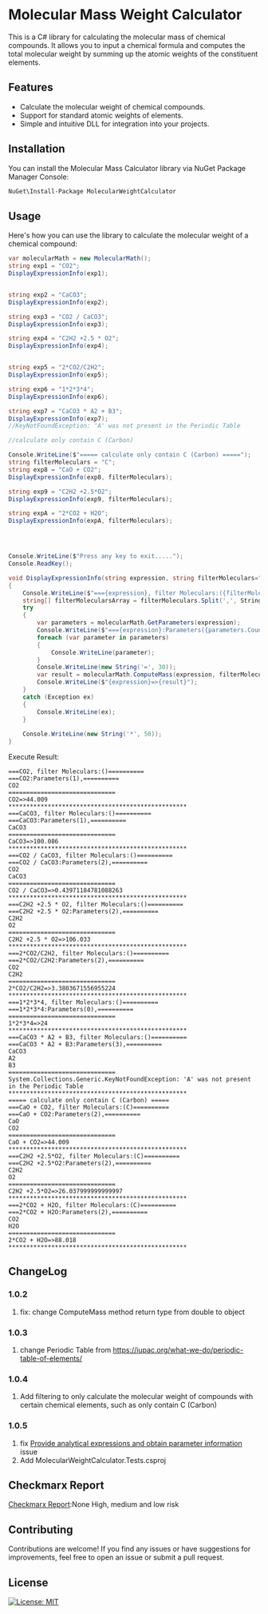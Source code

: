 # Molecular Mass Weight Calculator

This is a C# library for calculating the molecular mass of chemical compounds.
It allows you to input a chemical formula and computes the total molecular weight by summing up the atomic weights of the constituent elements.

## Features

-   Calculate the molecular weight of chemical compounds.
-   Support for standard atomic weights of elements.
-   Simple and intuitive DLL for integration into your projects.

## Installation

You can install the Molecular Mass Calculator library via NuGet Package Manager Console:

```bash
NuGet\Install-Package MolecularWeightCalculator
```

## Usage

Here's how you can use the library to calculate the molecular weight of a chemical compound:

```csharp
var molecularMath = new MolecularMath();
string exp1 = "CO2";
DisplayExpressionInfo(exp1);


string exp2 = "CaCO3";
DisplayExpressionInfo(exp2);

string exp3 = "CO2 / CaCO3";
DisplayExpressionInfo(exp3);

string exp4 = "C2H2 +2.5 * O2";
DisplayExpressionInfo(exp4);


string exp5 = "2*CO2/C2H2";
DisplayExpressionInfo(exp5);

string exp6 = "1*2*3*4";
DisplayExpressionInfo(exp6);

string exp7 = "CaCO3 * A2 + B3";
DisplayExpressionInfo(exp7);
//KeyNotFoundException: 'A' was not present in the Periodic Table

//calculate only contain C (Carbon)

Console.WriteLine($"===== calculate only contain C (Carbon) =====");
string filterMoleculars = "C";
string exp8 = "CaO + CO2";
DisplayExpressionInfo(exp8, filterMoleculars);

string exp9 = "C2H2 +2.5*O2";
DisplayExpressionInfo(exp9, filterMoleculars);

string expA = "2*CO2 + H2O";
DisplayExpressionInfo(expA, filterMoleculars);




Console.WriteLine($"Press any key to exit.....");
Console.ReadKey();

void DisplayExpressionInfo(string expression, string filterMoleculars="")
{
    Console.WriteLine($"==={expression}, filter Moleculars:({filterMoleculars}){new String('=', 10)}");
    string[] filterMolecularsArray = filterMoleculars.Split(',', StringSplitOptions.RemoveEmptyEntries);
    try
    {
        var parameters = molecularMath.GetParameters(expression);
        Console.WriteLine($"==={expression}:Parameters({parameters.Count}),{new String('=', 10)}");
        foreach (var parameter in parameters)
        {
            Console.WriteLine(parameter);
        }
        Console.WriteLine(new String('=', 30));
        var result = molecularMath.ComputeMass(expression, filterMolecularsArray);
        Console.WriteLine($"{expression}=>{result}");
    }
    catch (Exception ex)
    {
        Console.WriteLine(ex);
    }
    
    Console.WriteLine(new String('*', 50));
}

```
Execute Result:
```
===CO2, filter Moleculars:()==========
===CO2:Parameters(1),==========
CO2
==============================
CO2=>44.009
**************************************************
===CaCO3, filter Moleculars:()==========
===CaCO3:Parameters(1),==========
CaCO3
==============================
CaCO3=>100.086
**************************************************
===CO2 / CaCO3, filter Moleculars:()==========
===CO2 / CaCO3:Parameters(2),==========
CO2
CaCO3
==============================
CO2 / CaCO3=>0.43971184781088263
**************************************************
===C2H2 +2.5 * O2, filter Moleculars:()==========
===C2H2 +2.5 * O2:Parameters(2),==========
C2H2
O2
==============================
C2H2 +2.5 * O2=>106.033
**************************************************
===2*CO2/C2H2, filter Moleculars:()==========
===2*CO2/C2H2:Parameters(2),==========
CO2
C2H2
==============================
2*CO2/C2H2=>3.3803671556955224
**************************************************
===1*2*3*4, filter Moleculars:()==========
===1*2*3*4:Parameters(0),==========
==============================
1*2*3*4=>24
**************************************************
===CaCO3 * A2 + B3, filter Moleculars:()==========
===CaCO3 * A2 + B3:Parameters(3),==========
CaCO3
A2
B3
==============================
System.Collections.Generic.KeyNotFoundException: 'A' was not present in the Periodic Table
**************************************************
===== calculate only contain C (Carbon) =====
===CaO + CO2, filter Moleculars:(C)==========
===CaO + CO2:Parameters(2),==========
CaO
CO2
==============================
CaO + CO2=>44.009
**************************************************
===C2H2 +2.5*O2, filter Moleculars:(C)==========
===C2H2 +2.5*O2:Parameters(2),==========
C2H2
O2
==============================
C2H2 +2.5*O2=>26.037999999999997
**************************************************
===2*CO2 + H2O, filter Moleculars:(C)==========
===2*CO2 + H2O:Parameters(2),==========
CO2
H2O
==============================
2*CO2 + H2O=>88.018
**************************************************
```

## ChangeLog

### 1.0.2

1. fix: change ComputeMass method return type from double to object

### 1.0.3

1. change Periodic Table from https://iupac.org/what-we-do/periodic-table-of-elements/

### 1.0.4

1. Add filtering to only calculate the molecular weight of compounds with certain chemical elements, such as only contain C (Carbon)

### 1.0.5
1. fix [Provide analytical expressions and obtain parameter information](https://github.com/rainmakerho/MolecularWeightCalculator/issues/1) issue
2. Add MolecularWeightCalculator.Tests.csproj

## Checkmarx Report
[Checkmarx Report](checkmarxReport.pdf):None High, medium and low risk

## Contributing

Contributions are welcome!
If you find any issues or have suggestions for improvements, feel free to open an issue or submit a pull request.

## License

[![License: MIT](https://img.shields.io/badge/License-MIT-yellow.svg)](https://opensource.org/licenses/MIT)
